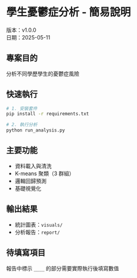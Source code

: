 # 學生憂鬱症分析 - 簡易說明

版本：v1.0.0  
日期：2025-05-11

## 專案目的

分析不同學歷學生的憂鬱症風險

## 快速執行

```bash
# 1. 安裝套件
pip install -r requirements.txt

# 2. 執行分析
python run_analysis.py
```

## 主要功能

- 資料載入與清洗
- K-means 聚類（3 群組）
- 邏輯回歸預測
- 基礎視覺化

## 輸出結果

- 統計圖表：`visuals/`
- 分析報告：`report/`

## 待填寫項目

報告中標示 `____` 的部分需要實際執行後填寫數值
